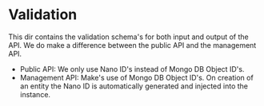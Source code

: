 # Validation

This dir contains the validation schema's for both input and output of the API. We do make a difference between the public API and the management API.

* Public API: We only use Nano ID's instead of Mongo DB Object ID's.
* Management API: Make's use of Mongo DB Object ID's. On creation of an entity the Nano ID is automatically generated and injected into the instance.
